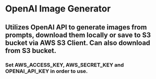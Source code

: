 # OpenAI Image Generator

## Utilizes OpenAI API to generate images from prompts, download them locally or save to S3 bucket via AWS S3 Client. Can also download from S3 bucket. 

### Set AWS_ACCESS_KEY, AWS_SECRET_KEY and OPENAI_API_KEY in order to use.
